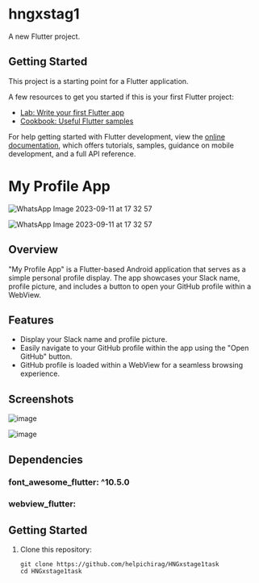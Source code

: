 # hngxstag1

A new Flutter project.

## Getting Started

This project is a starting point for a Flutter application.

A few resources to get you started if this is your first Flutter project:

- [Lab: Write your first Flutter app](https://docs.flutter.dev/get-started/codelab)
- [Cookbook: Useful Flutter samples](https://docs.flutter.dev/cookbook)

For help getting started with Flutter development, view the
[online documentation](https://docs.flutter.dev/), which offers tutorials,
samples, guidance on mobile development, and a full API reference.


# My Profile App

![WhatsApp Image 2023-09-11 at 17 32 57](https://github.com/helpichirag/HNGxstage1task/assets/134833243/659e9ea7-1e33-4b46-aa5f-e6e731ad07db)

![WhatsApp Image 2023-09-11 at 17 32 57](https://github.com/helpichirag/HNGxstage1task/assets/134833243/084689e7-25dc-4901-80f3-92cd7ba7626a)

## Overview

"My Profile App" is a Flutter-based Android application that serves as a simple personal profile display. The app showcases your Slack name, profile picture, and includes a button to open your GitHub profile within a WebView.

## Features

- Display your Slack name and profile picture.
- Easily navigate to your GitHub profile within the app using the "Open GitHub" button.
- GitHub profile is loaded within a WebView for a seamless browsing experience.
  
## Screenshots

![image](https://github.com/helpichirag/HNGxstage1task/assets/134833243/0690d28c-4b12-4ce9-9f2a-4b24fe1923e7)

![image](https://github.com/helpichirag/HNGxstage1task/assets/134833243/36f83369-c251-46b0-8944-78b0f3a68f47)

## Dependencies

### font_awesome_flutter: ^10.5.0
### webview_flutter: 

## Getting Started

1. Clone this repository:

   ```shell
   git clone https://github.com/helpichirag/HNGxstage1task
   cd HNGxstage1task

